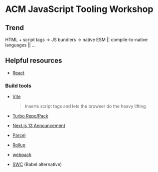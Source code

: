 # ACM JavaScript Tooling Workshop

## Trend

HTML + script tags -> JS bundlers -> native ESM || compile-to-native languages
|| ...

## Helpful resources

- [React](https://beta.reactjs.org)

### Build tools

- [Vite](https://vitejs.dev/guide/why.html)
   > Inserts script tags and lets the browser do the heavy lifting

- [Turbo Repo/Pack](https://turbo.build)

- [Next.js 13 Announcement](https://youtu.be/NiknNI_0J48?t=299)

- [Parcel](https://parceljs.org)

- [Rollup](https://rollupjs.org)

- [webpack](https://parceljs.org)

- [SWC](https://swc.rs) (Babel alternative)
